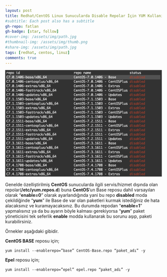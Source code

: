 ```yaml
---
layout: post
title: Redhat/CentOS Linux Sunucularda Disable Repolar İçin YUM Kullanımı – YUM ENABLE
#subtitle: Each post also has a subtitle
gh-repo: fatlan
gh-badge: [star, follow]
#cover-img: /assets/img/path.jpg
#thumbnail-img: /assets/img/thumb.png
#share-img: /assets/img/path.jpg
tags: [redhat, centos, linuz]
comments: true
---
```

![Crepe](assets/img/red-with-yum-enab/red-yum-en01.png)

Genelde özelliştirilmiş **CentOS** sunucularda ilgili servis/hizmet dışında olan repolar(**/etc/yum.repos.d**) buna **CentOS**’un Base reposu dahil varsayılan olarak “**enable=0**” olarak ayarlandığında yani bu repo **disabled** moda çekildiğinde “**yum**” ile Base de var olan paketleri kurmak istediğiniz de hata alacaksınız ve kuramayacaksınız. Bu durumda repodan “**enable=1**” yapmalısınız ya da bu ayarın böyle kalması gerekiyorsa “**yum**” paket yöneticisini tek seferlik **enable** modda kullanarak bu sorunu aşıp, paketi kurabilirsiniz.

Örnekler aşağıdaki gibidir.

**CentOS BASE** reposu için;

~~~
yum install --enablerepo=”base” CentOS-Base.repo “paket_adı” -y
~~~

**Epel** reposu için;

~~~
yum install --enablerepo=”epel” epel.repo “paket_adı” -y
~~~